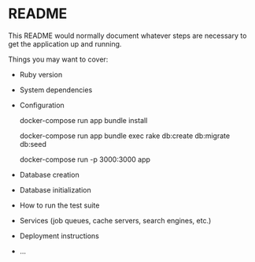 # README

This README would normally document whatever steps are necessary to get the
application up and running.

Things you may want to cover:

* Ruby version

* System dependencies

* Configuration

    docker-compose run app bundle install

    docker-compose run app bundle exec rake db:create db:migrate db:seed

    docker-compose run -p 3000:3000 app

* Database creation

* Database initialization

* How to run the test suite

* Services (job queues, cache servers, search engines, etc.)

* Deployment instructions

* ...

